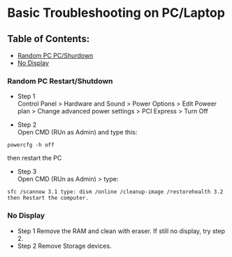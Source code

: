 # Basic Troubleshooting on PC/Laptop


## Table of Contents:
- [Random PC PC/Shurdown](#random-pc-restartshutdown)
- [No Display](no-display)






### Random PC Restart/Shutdown
- Step 1  
Control Panel > Hardware and Sound > Power Options > Edit Poweer plan > Change advanced power settings > PCI Express > Turn Off

- Step 2  
Open CMD (RUn as Admin) and type this:
```
powercfg -h off
```
 then restart the PC

- Step 3  
Open CMD (RUn as Admin) > type:
```
sfc /scannow 3.1 type: dism /online /cleanup-image /restorehealth 3.2 then Restart the computer.
```


### No Display
- Step 1
  Remove the RAM and clean with eraser. If still no display, try step 2.  
- Step 2
  Remove Storage devices. 


